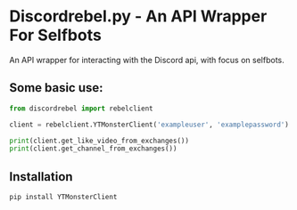 # Discordrebel.py - An API Wrapper For Selfbots
An API wrapper for interacting with the Discord api, with focus on selfbots.

## Some basic use:
```py
from discordrebel import rebelclient

client = rebelclient.YTMonsterClient('exampleuser', 'examplepassword')

print(client.get_like_video_from_exchanges())
print(client.get_channel_from_exchanges())
```

## Installation
```pip install YTMonsterClient```